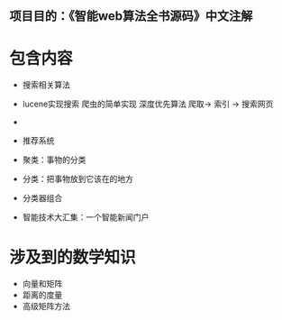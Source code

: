 项目目的：《智能web算法全书源码》中文注解
-----------------------------


# 包含内容 #

- 搜索相关算法
 - lucene实现搜索 爬虫的简单实现 深度优先算法 爬取-> 索引 -> 搜索网页
 - 

- 推荐系统
- 聚类：事物的分类
- 分类：把事物放到它该在的地方
- 分类器组合
- 智能技术大汇集：一个智能新闻门户

# 涉及到的数学知识 #

- 向量和矩阵
- 距离的度量
- 高级矩阵方法
